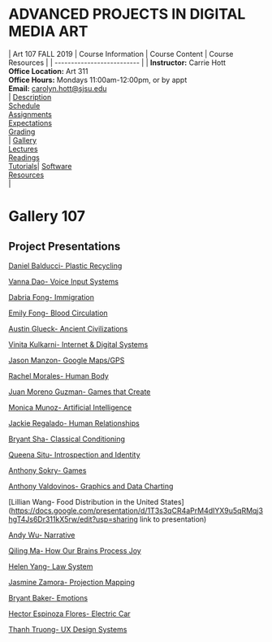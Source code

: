 # **ADVANCED PROJECTS IN DIGITAL MEDIA ART**

|  Art 107 FALL 2019  | Course Information  | Course Content | Course Resources |
| -------------------------- |
| **Instructor:** Carrie Hott <br> **Office Location:** Art 311 <br> **Office Hours:** Mondays 11:00am-12:00pm, or by appt <br> **Email:** carolyn.hott@sjsu.edu <br> | [Description](https://carriehott.github.io/sjsu-art107/#course-description) <br>  [Schedule](https://carriehott.github.io/sjsu-art107/schedule) <br> [Assignments](https://carriehott.github.io/sjsu-art107/assignments)<br>  [Expectations](https://carriehott.github.io/sjsu-art107/#course-expectations) <br>[Grading](https://carriehott.github.io/sjsu-art107/grading)<br>| [Gallery](https://carriehott.github.io/sjsu-art107/critiques)<br> [Lectures](https://carriehott.github.io/sjsu-art107/lectures)<br> [Readings](https://carriehott.github.io/sjsu-art107/readings) <br> [Tutorials](https://carriehott.github.io/sjsu-art107/tutorials)| [Software](https://carriehott.github.io/sjsu-art107/programs) <br> [Resources](https://carriehott.github.io/sjsu-art107/resources) <br>|

# Gallery 107
## Project Presentations

[Daniel Balducci- Plastic Recycling](https://docs.google.com/presentation/d/1Opt_7d8VaXHZqOBmqGy_yAI_OyahLkI5hT00OnlnDLM/edit?usp=sharing)

[Vanna Dao- Voice Input Systems](https://docs.google.com/presentation/d/1YwrnjAc2L9bdHrmdjuZHWxX9SpuXxzsguO8ODdF6iWU/edit?usp=sharing)

[Dabria Fong- Immigration](https://docs.google.com/presentation/d/1-dhmXKvbhmGaRGPGJZmn1-e9zr1PB_YINYVOpKH0BpY/edit?usp=sharing)

[Emily Fong- Blood Circulation](https://docs.google.com/presentation/d/1fzOgaLXLQoN8KWUkU-j-81ZqKWdIG2wn7A2jy2wCgwc/edit?usp=sharing)

[Austin Glueck- Ancient Civilizations](https://docs.google.com/presentation/d/1Vf78_nRosnkXZab2KfSdhsE3a2yiQm5rZ7URKxTu-tE/edit?usp=sharing)

[Vinita Kulkarni- Internet & Digital Systems](https://docs.google.com/presentation/d/1mwRFK5Q9SGpJ73LA4WDu0L6wVMpvi6pOAjepcnKEo9U/edit?usp=sharing)

[Jason Manzon- Google Maps/GPS](https://docs.google.com/presentation/d/1GbMT7Kj002jFWSGmimrlzWUoPG7ZnLX-B07We1VbEc0/edit?usp=sharing)

[Rachel Morales- Human Body](https://docs.google.com/presentation/d/1dX5n2MFIxwi0nqqXSY9SYLc2XkYOywJXu4v6_IzFWEg/edit?usp=sharing)

[Juan Moreno Guzman- Games that Create](https://docs.google.com/presentation/d/1weXD-6Un4EjZFofg9jPyZJRV5xHhRKtkIaXQnIyla4I/edit?usp=sharing)

[Monica Munoz- Artificial Intelligence](https://docs.google.com/presentation/d/1NLn_gfF1od5Ji3g5T8KZv9pQvnjrbgAVTif6FV_S7xs/edit?usp=sharing)

[Jackie Regalado- Human Relationships](https://docs.google.com/presentation/d/1DY6Ehpa_kstyo5NWMiFKcbe3qm5Hb9U-8ybs2hTYj5E/edit?usp=sharing)

[Bryant Sha- Classical Conditioning](https://docs.google.com/presentation/d/1sbabCvxYRY-CjLAD4WwwlGFcZgxUkeo7xTqvwMGlPPk/edit?usp=sharing)

[Queena Situ- Introspection and Identity](https://docs.google.com/presentation/d/19u2I3qW_3A8EjK6e71PAAhaVM0IHK07ekmqOtZCOSys/edit?usp=sharing)

[Anthony Sokry- Games](https://docs.google.com/presentation/d/12C4R1aGw2nqi4TP4Y269SFD1vVZOTsBzMRj5kA6fW7M/edit?usp=sharing)

[Anthony Valdovinos- Graphics and Data Charting](https://docs.google.com/presentation/d/1HL_Hd9BoSmZtbbzUhAuQGW2D8aCKtCmDL37vk8hEvlg/edit#slide=id.p)

[Lillian Wang- Food Distribution in the United States](https://docs.google.com/presentation/d/1T3s3qCR4aPrM4dIYX9u5qRMqj3hgT4Js6Dr311kX5rw/edit?usp=sharing link to presentation)

[Andy Wu- Narrative](https://docs.google.com/presentation/d/1a5oMDOORmGpDDw4EOfQHJjrRL6bVvS5zLzSlRceE0jM/edit#slide=id.p)

[Qiling Ma- How Our Brains Process Joy](https://docs.google.com/presentation/d/1NA-Q1WQAvveeuQRux-H_0Pn6IgGbZv-Lif1UH3krp1k/edit?usp=sharing)

[Helen Yang- Law System](Yang_Proposal.pdf)

[Jasmine Zamora- Projection Mapping](https://docs.google.com/presentation/d/1zWfWO9DE_mHuIZeS3gd6_OtFztptRIkCTQOrBe4E0X0/edit?usp=sharing)

[Bryant Baker- Emotions](https://docs.google.com/presentation/d/1yRh3D86-oO2x8jXl0EC5xCie9DgLKaF-Rjjbh18fk7Q/edit#slide=id.p)

[Hector Espinoza Flores- Electric Car](https://docs.google.com/presentation/d/1JjUldM1k-nGMDanEAcCPiHu2rAloz6ZOxhC6uJ3sjTY/edit#slide=id.p)

[Thanh Truong- UX Design Systems](https://docs.google.com/presentation/d/17Q2zw6PdXfGAGPPWIUoSbWSuGyidjpddc3foytlccCo/edit?usp=sharing)